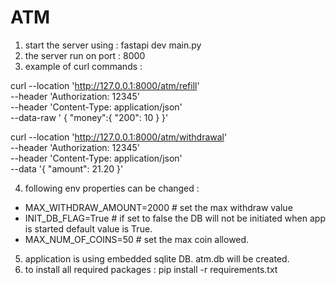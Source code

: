 # ATM 

1. start the server using : 
    fastapi dev main.py
2. the server run on port : 8000
3.  example of curl commands :

curl --location 'http://127.0.0.1:8000/atm/refill' \
--header 'Authorization: 12345' \
--header 'Content-Type: application/json' \
--data-raw '
{
"money":{
"200": 10
}
}'

curl --location 'http://127.0.0.1:8000/atm/withdrawal' \
--header 'Authorization: 12345' \
--header 'Content-Type: application/json' \
--data '{
"amount": 21.20
}'

4. following env properties can be changed :
* MAX_WITHDRAW_AMOUNT=2000 # set the max withdraw value
* INIT_DB_FLAG=True # if set to false the DB will not be initiated when app is started default value is True.
* MAX_NUM_OF_COINS=50 # set the max coin allowed.

5. application is using embedded sqlite DB. atm.db will be created.
6. to install all required packages : 
   pip install -r requirements.txt
